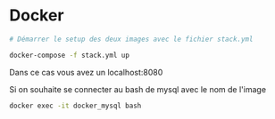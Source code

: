 # Docker

```bash
# Démarrer le setup des deux images avec le fichier stack.yml

docker-compose -f stack.yml up

```

Dans ce cas vous avez un localhost:8080

Si on souhaite se connecter au bash de mysql avec le nom de l'image

```bash
docker exec -it docker_mysql bash 
```